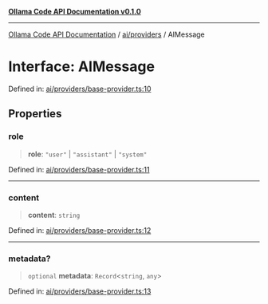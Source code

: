 [**Ollama Code API Documentation v0.1.0**](../../../README.md)

***

[Ollama Code API Documentation](../../../modules.md) / [ai/providers](../README.md) / AIMessage

# Interface: AIMessage

Defined in: [ai/providers/base-provider.ts:10](https://github.com/erichchampion/ollama-code/blob/a6ec53910f51a174af1f2c4fb981760e5f53805f/ollama-code/src/ai/providers/base-provider.ts#L10)

## Properties

### role

> **role**: `"user"` \| `"assistant"` \| `"system"`

Defined in: [ai/providers/base-provider.ts:11](https://github.com/erichchampion/ollama-code/blob/a6ec53910f51a174af1f2c4fb981760e5f53805f/ollama-code/src/ai/providers/base-provider.ts#L11)

***

### content

> **content**: `string`

Defined in: [ai/providers/base-provider.ts:12](https://github.com/erichchampion/ollama-code/blob/a6ec53910f51a174af1f2c4fb981760e5f53805f/ollama-code/src/ai/providers/base-provider.ts#L12)

***

### metadata?

> `optional` **metadata**: `Record`\<`string`, `any`\>

Defined in: [ai/providers/base-provider.ts:13](https://github.com/erichchampion/ollama-code/blob/a6ec53910f51a174af1f2c4fb981760e5f53805f/ollama-code/src/ai/providers/base-provider.ts#L13)
